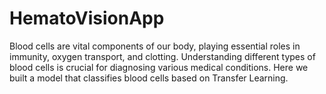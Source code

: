# HematoVisionApp
Blood cells are vital components of our body, playing essential roles in immunity, oxygen transport, and clotting. Understanding different types of blood cells is crucial for diagnosing various medical conditions. Here we built a model that classifies blood cells based on Transfer Learning. 
